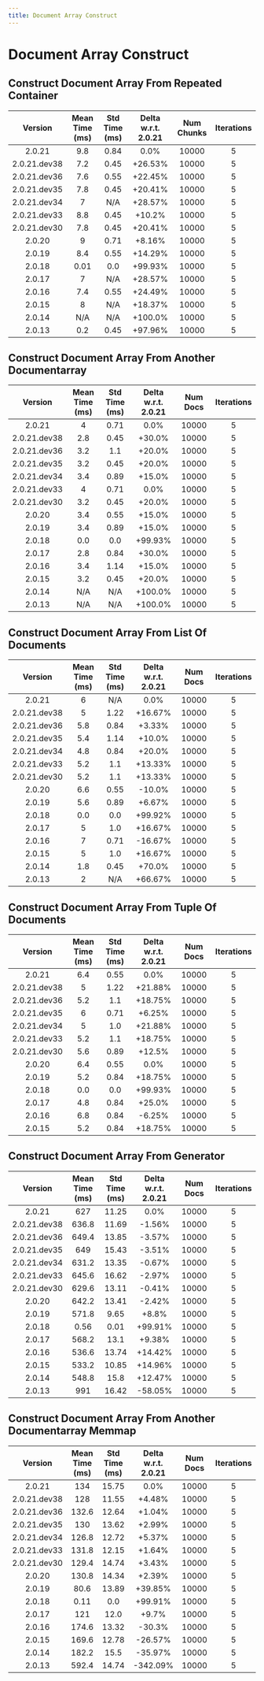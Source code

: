 ```yaml
---
title: Document Array Construct
---
```

# Document Array Construct

## Construct Document Array From Repeated Container

| Version | Mean Time (ms) | Std Time (ms) | Delta w.r.t. 2.0.21 | Num Chunks | Iterations |
| :---: | :---: | :---: | :---: | :---: | :---: |
| 2.0.21 | 9.8 | 0.84 | 0.0% | 10000 | 5 |
| 2.0.21.dev38 | 7.2 | 0.45 | +26.53% | 10000 | 5 |
| 2.0.21.dev36 | 7.6 | 0.55 | +22.45% | 10000 | 5 |
| 2.0.21.dev35 | 7.8 | 0.45 | +20.41% | 10000 | 5 |
| 2.0.21.dev34 | 7 | N/A | +28.57% | 10000 | 5 |
| 2.0.21.dev33 | 8.8 | 0.45 | +10.2% | 10000 | 5 |
| 2.0.21.dev30 | 7.8 | 0.45 | +20.41% | 10000 | 5 |
| 2.0.20 | 9 | 0.71 | +8.16% | 10000 | 5 |
| 2.0.19 | 8.4 | 0.55 | +14.29% | 10000 | 5 |
| 2.0.18 | 0.01 | 0.0 | +99.93% | 10000 | 5 |
| 2.0.17 | 7 | N/A | +28.57% | 10000 | 5 |
| 2.0.16 | 7.4 | 0.55 | +24.49% | 10000 | 5 |
| 2.0.15 | 8 | N/A | +18.37% | 10000 | 5 |
| 2.0.14 | N/A | N/A | +100.0% | 10000 | 5 |
| 2.0.13 | 0.2 | 0.45 | +97.96% | 10000 | 5 |
## Construct Document Array From Another Documentarray

| Version | Mean Time (ms) | Std Time (ms) | Delta w.r.t. 2.0.21 | Num Docs | Iterations |
| :---: | :---: | :---: | :---: | :---: | :---: |
| 2.0.21 | 4 | 0.71 | 0.0% | 10000 | 5 |
| 2.0.21.dev38 | 2.8 | 0.45 | +30.0% | 10000 | 5 |
| 2.0.21.dev36 | 3.2 | 1.1 | +20.0% | 10000 | 5 |
| 2.0.21.dev35 | 3.2 | 0.45 | +20.0% | 10000 | 5 |
| 2.0.21.dev34 | 3.4 | 0.89 | +15.0% | 10000 | 5 |
| 2.0.21.dev33 | 4 | 0.71 | 0.0% | 10000 | 5 |
| 2.0.21.dev30 | 3.2 | 0.45 | +20.0% | 10000 | 5 |
| 2.0.20 | 3.4 | 0.55 | +15.0% | 10000 | 5 |
| 2.0.19 | 3.4 | 0.89 | +15.0% | 10000 | 5 |
| 2.0.18 | 0.0 | 0.0 | +99.93% | 10000 | 5 |
| 2.0.17 | 2.8 | 0.84 | +30.0% | 10000 | 5 |
| 2.0.16 | 3.4 | 1.14 | +15.0% | 10000 | 5 |
| 2.0.15 | 3.2 | 0.45 | +20.0% | 10000 | 5 |
| 2.0.14 | N/A | N/A | +100.0% | 10000 | 5 |
| 2.0.13 | N/A | N/A | +100.0% | 10000 | 5 |
## Construct Document Array From List Of Documents

| Version | Mean Time (ms) | Std Time (ms) | Delta w.r.t. 2.0.21 | Num Docs | Iterations |
| :---: | :---: | :---: | :---: | :---: | :---: |
| 2.0.21 | 6 | N/A | 0.0% | 10000 | 5 |
| 2.0.21.dev38 | 5 | 1.22 | +16.67% | 10000 | 5 |
| 2.0.21.dev36 | 5.8 | 0.84 | +3.33% | 10000 | 5 |
| 2.0.21.dev35 | 5.4 | 1.14 | +10.0% | 10000 | 5 |
| 2.0.21.dev34 | 4.8 | 0.84 | +20.0% | 10000 | 5 |
| 2.0.21.dev33 | 5.2 | 1.1 | +13.33% | 10000 | 5 |
| 2.0.21.dev30 | 5.2 | 1.1 | +13.33% | 10000 | 5 |
| 2.0.20 | 6.6 | 0.55 | -10.0% | 10000 | 5 |
| 2.0.19 | 5.6 | 0.89 | +6.67% | 10000 | 5 |
| 2.0.18 | 0.0 | 0.0 | +99.92% | 10000 | 5 |
| 2.0.17 | 5 | 1.0 | +16.67% | 10000 | 5 |
| 2.0.16 | 7 | 0.71 | -16.67% | 10000 | 5 |
| 2.0.15 | 5 | 1.0 | +16.67% | 10000 | 5 |
| 2.0.14 | 1.8 | 0.45 | +70.0% | 10000 | 5 |
| 2.0.13 | 2 | N/A | +66.67% | 10000 | 5 |
## Construct Document Array From Tuple Of Documents

| Version | Mean Time (ms) | Std Time (ms) | Delta w.r.t. 2.0.21 | Num Docs | Iterations |
| :---: | :---: | :---: | :---: | :---: | :---: |
| 2.0.21 | 6.4 | 0.55 | 0.0% | 10000 | 5 |
| 2.0.21.dev38 | 5 | 1.22 | +21.88% | 10000 | 5 |
| 2.0.21.dev36 | 5.2 | 1.1 | +18.75% | 10000 | 5 |
| 2.0.21.dev35 | 6 | 0.71 | +6.25% | 10000 | 5 |
| 2.0.21.dev34 | 5 | 1.0 | +21.88% | 10000 | 5 |
| 2.0.21.dev33 | 5.2 | 1.1 | +18.75% | 10000 | 5 |
| 2.0.21.dev30 | 5.6 | 0.89 | +12.5% | 10000 | 5 |
| 2.0.20 | 6.4 | 0.55 | 0.0% | 10000 | 5 |
| 2.0.19 | 5.2 | 0.84 | +18.75% | 10000 | 5 |
| 2.0.18 | 0.0 | 0.0 | +99.93% | 10000 | 5 |
| 2.0.17 | 4.8 | 0.84 | +25.0% | 10000 | 5 |
| 2.0.16 | 6.8 | 0.84 | -6.25% | 10000 | 5 |
| 2.0.15 | 5.2 | 0.84 | +18.75% | 10000 | 5 |
## Construct Document Array From Generator

| Version | Mean Time (ms) | Std Time (ms) | Delta w.r.t. 2.0.21 | Num Docs | Iterations |
| :---: | :---: | :---: | :---: | :---: | :---: |
| 2.0.21 | 627 | 11.25 | 0.0% | 10000 | 5 |
| 2.0.21.dev38 | 636.8 | 11.69 | -1.56% | 10000 | 5 |
| 2.0.21.dev36 | 649.4 | 13.85 | -3.57% | 10000 | 5 |
| 2.0.21.dev35 | 649 | 15.43 | -3.51% | 10000 | 5 |
| 2.0.21.dev34 | 631.2 | 13.35 | -0.67% | 10000 | 5 |
| 2.0.21.dev33 | 645.6 | 16.62 | -2.97% | 10000 | 5 |
| 2.0.21.dev30 | 629.6 | 13.11 | -0.41% | 10000 | 5 |
| 2.0.20 | 642.2 | 13.41 | -2.42% | 10000 | 5 |
| 2.0.19 | 571.8 | 9.65 | +8.8% | 10000 | 5 |
| 2.0.18 | 0.56 | 0.01 | +99.91% | 10000 | 5 |
| 2.0.17 | 568.2 | 13.1 | +9.38% | 10000 | 5 |
| 2.0.16 | 536.6 | 13.74 | +14.42% | 10000 | 5 |
| 2.0.15 | 533.2 | 10.85 | +14.96% | 10000 | 5 |
| 2.0.14 | 548.8 | 15.8 | +12.47% | 10000 | 5 |
| 2.0.13 | 991 | 16.42 | -58.05% | 10000 | 5 |
## Construct Document Array From Another Documentarray Memmap

| Version | Mean Time (ms) | Std Time (ms) | Delta w.r.t. 2.0.21 | Num Docs | Iterations |
| :---: | :---: | :---: | :---: | :---: | :---: |
| 2.0.21 | 134 | 15.75 | 0.0% | 10000 | 5 |
| 2.0.21.dev38 | 128 | 11.55 | +4.48% | 10000 | 5 |
| 2.0.21.dev36 | 132.6 | 12.64 | +1.04% | 10000 | 5 |
| 2.0.21.dev35 | 130 | 13.62 | +2.99% | 10000 | 5 |
| 2.0.21.dev34 | 126.8 | 12.72 | +5.37% | 10000 | 5 |
| 2.0.21.dev33 | 131.8 | 12.15 | +1.64% | 10000 | 5 |
| 2.0.21.dev30 | 129.4 | 14.74 | +3.43% | 10000 | 5 |
| 2.0.20 | 130.8 | 14.34 | +2.39% | 10000 | 5 |
| 2.0.19 | 80.6 | 13.89 | +39.85% | 10000 | 5 |
| 2.0.18 | 0.11 | 0.0 | +99.91% | 10000 | 5 |
| 2.0.17 | 121 | 12.0 | +9.7% | 10000 | 5 |
| 2.0.16 | 174.6 | 13.32 | -30.3% | 10000 | 5 |
| 2.0.15 | 169.6 | 12.78 | -26.57% | 10000 | 5 |
| 2.0.14 | 182.2 | 15.5 | -35.97% | 10000 | 5 |
| 2.0.13 | 592.4 | 14.74 | -342.09% | 10000 | 5 |
